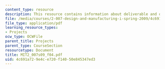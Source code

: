```yaml
---
content_type: resource
description: This resource contains information about deliverable and other activities.
file: /media/courses/2-007-design-and-manufacturing-i-spring-2009/4c691a729e4ce720f14050e845347ed3_MIT2_007s09_f04.pdf
file_type: application/pdf
learning_resource_types:
- Projects
ocw_type: OCWFile
parent_title: Projects
parent_type: CourseSection
resourcetype: Document
title: MIT2_007s09_f04.pdf
uid: 4c691a72-9e4c-e720-f140-50e845347ed3
---
```

